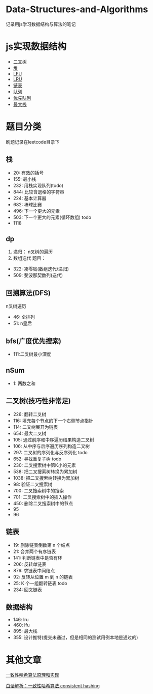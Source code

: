 # Data-Structures-and-Algorithms
记录用js学习数据结构与算法的笔记

# js实现数据结构
* [二叉树](https://github.com/jiulanrensan/Data-Structures-and-Algorithms/tree/main/data_structure/BinaryTree)
* [堆](https://github.com/jiulanrensan/Data-Structures-and-Algorithms/tree/main/data_structure/Heap)
* [LFU](https://github.com/jiulanrensan/Data-Structures-and-Algorithms/tree/main/data_structure/LFU)
* [LRU](https://github.com/jiulanrensan/Data-Structures-and-Algorithms/tree/main/data_structure/LRU)
* [链表](https://github.com/jiulanrensan/Data-Structures-and-Algorithms/tree/main/data_structure/LinkedList)
* [队列](https://github.com/jiulanrensan/Data-Structures-and-Algorithms/tree/main/data_structure/Queue)
* [优先队列](https://github.com/jiulanrensan/Data-Structures-and-Algorithms/tree/main/data_structure/PriorityQueue)
* [最大栈](https://github.com/jiulanrensan/Data-Structures-and-Algorithms/tree/main/data_structure/MaximumFrequencyStack)

# 题目分类
刷题记录在leetcode目录下
## 栈
* 20: 有效的括号
* 155: 最小栈
* 232: 用栈实现队列(todo)
* 844: 比较含退格的字符串
* 224: 基本计算器
* 682: 棒球比赛
* 496: 下一个更大的元素
* 503: 下一个更大的元素(循环数组) todo
* 1118

## dp
1. 递归： n叉树的遍历
2. 数组迭代
题目：
* 322: 凑零钱(数组迭代/递归)
* 509: 斐波那契数列(迭代)


## 回溯算法(DFS)
n叉树遍历
* 46: 全排列
* 51: n皇后

## bfs(广度优先搜索)
* 111:二叉树最小深度

## nSum
* 1: 两数之和


## 二叉树(技巧性非常足)
* 226: 翻转二叉树
* 116: 填充每个节点的下一个右侧节点指针
* 114: 二叉树展开为链表
* 654: 最大二叉树
* 105: 通过前序和中序遍历结果构造二叉树
* 106: 从中序与后序遍历序列构造二叉树
* 297: 二叉树的序列化与反序列化 todo
* 652: 寻找重复子树 todo
* 230: 二叉搜索树中第K小的元素
* 538: 把二叉搜索树转换为累加树
* 1038: 把二叉搜索树转换为累加树
* 98: 验证二叉搜索树
* 700: 二叉搜索树中的搜索
* 701: 二叉搜索树中的插入操作
* 450: 删除二叉搜索树中的节点
* 95
* 96

## 链表
* 19: 删除链表倒数第 n 个结点
* 21: 合并两个有序链表
* 141: 判断链表中是否有环
* 206: 反转单链表
* 876: 求链表中间结点
* 92: 反转从位置 m 到 n 的链表
* 25: K 个一组翻转链表 todo
* 234: 回文链表

## 数据结构
* 146: lru
* 460: lfu
* 895: 最大栈
* 355: 设计推特(提交未通过，但是相同的测试用例本地是通过的)

# 其他文章
[一致性哈希算法原理和实现](https://www.jianshu.com/p/92588bbe8a22)

[白话解析：一致性哈希算法 consistent hashing](http://www.zsythink.net/archives/1182)